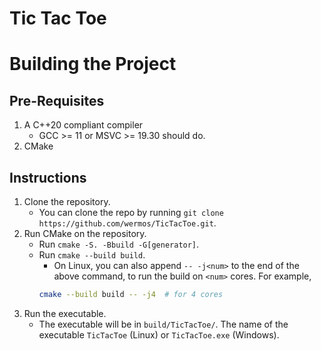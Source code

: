 Tic Tac Toe
====

# Building the Project

## Pre-Requisites

1. A C++20 compliant compiler
    * GCC >= 11 or MSVC >= 19.30 should do.
2. CMake

## Instructions
1. Clone the repository.
    * You can clone the repo by running `git clone https://github.com/wermos/TicTacToe.git`.
2. Run CMake on the repository.
    * Run `cmake -S. -Bbuild -G[generator]`.
	* Run `cmake --build build`.
        - On Linux, you can also append `-- -j<num>` to the end of the above command, to run the build on `<num>` cores. For example,
        ```bash
        cmake --build build -- -j4  # for 4 cores
        ```
3. Run the executable.
	* The executable will be in `build/TicTacToe/`. The name of the executable `TicTacToe` (Linux) or `TicTacToe.exe` (Windows).
